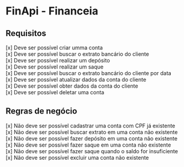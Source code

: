 # FinApi - Financeia

## Requisitos

[x] Deve ser possível criar umma conta <br/>
[x] Deve ser possível buscar o extrato bancário do cliente <br/>
[x] Deve ser possível realizar um depósito <br/>
[x] Deve ser possível realizar um saque <br/>
[x] Deve ser possível buscar o extrato bancário do cliente por data <br/>
[x] Deve ser possível atualizar dados da conta do cliente <br/>
[x] Deve ser possível obter dados da conta do cliente <br/>
[x] Deve ser possível deletar uma conta <br/>

## Regras de negócio

[x] Não deve ser possível cadastrar uma conta com CPF já existente<br/>
[x] Não deve ser possível buscar extrato em uma conta não existente<br/>
[x] Não deve ser possível fazer depósito em uma conta não existente<br/>
[x] Não deve ser possível fazer saque em uma conta não existente<br/>
[x] Não deve ser possível fazer saque quando o saldo for insuficiente<br/>
[x] Não deve ser possível excluir uma conta não existente<br/>
